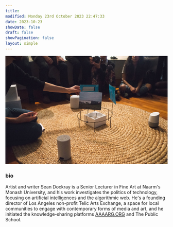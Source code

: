 ```yaml
---
title: 
modified: Monday 23rd October 2023 22:47:33
date: 2023-10-23
showDate: false
draft: false
showPagination: false
layout: simple
---
```

![about/sean-dockray-by-keelan-o_hehir-1200x801.jpg](/about/sean-dockray-by-keelan-o_hehir-1200x801.jpg)

### bio
Artist and writer Sean Dockray is a Senior Lecturer in Fine Art at Naarm's Monash University, and his work investigates the politics of technology, focusing on artificial intelligences and the algorithmic web. He's a founding director of Los Angeles non-profit Telic Arts Exchange, a space for local communities to engage with contemporary forms of media and art, and he initiated the knowledge-sharing platforms [AAAARG.ORG](http://aaaarg.org/) and The Public School.
